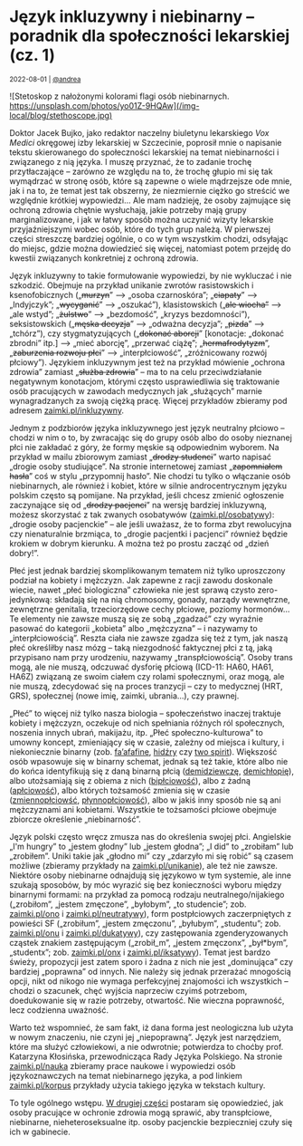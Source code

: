 # Język inkluzywny i niebinarny – poradnik dla społeczności lekarskiej (cz. 1)

<small>2022-08-01 | [@andrea](/@andrea)</small>

![Stetoskop z nałożonymi kolorami flagi osób niebinarnych. https://unsplash.com/photos/yo01Z-9HQAw](/img-local/blog/stethoscope.jpg)

Doktor Jacek Bujko, jako redaktor naczelny biuletynu lekarskiego _Vox Medici_ okręgowej izby lekarskiej w Szczecinie,
poprosił mnie o napisanie tekstu skierowanego do społeczności lekarskiej na temat niebinarności i związanego z nią języka.
I muszę przyznać, że to zadanie trochę przytłaczające – zarówno ze względu na to, że trochę głupio mi się tak wymądrzać w stronę osób,
które są zapewne o wiele mądrzejsze ode mnie, jak i na to, że temat jest tak obszerny, że niezmiernie ciężko go streścić we względnie krótkiej wypowiedzi…
Ale mam nadzieję, że osoby zajmujące się ochroną zdrowia chętnie wysłuchają, jakie potrzeby mają grupy marginalizowane,
i jak w łatwy sposób można uczynić wizyty lekarskie przyjaźniejszymi wobec osób, które do tych grup należą.
W pierwszej części streszczę bardziej ogólnie, o co w tym wszystkim chodzi, odsyłając do miejsc, gdzie można dowiedzieć się więcej,
natomiast potem przejdę do kwestii związanych konkretniej z ochroną zdrowia.

Język inkluzywny to takie formułowanie wypowiedzi, by nie wykluczać i nie szkodzić. Obejmuje na przykład unikanie
zwrotów rasistowskich i ksenofobicznych („~~murzyn~~” ⟶ „osoba czarnoskóra”; „~~ciapaty~~” ⟶ „Indyjczyk”; „~~wycyganić~~” ⟶ „oszukać”),
klasistowskich („~~ale wiocha”~~ ⟶ „ale wstyd”; „~~żulstwo~~” ⟶ „bezdomość”, „kryzys bezdomności”),
seksistowskich („~~męska decyzja~~” ⟶ „odważna decyzja”; „~~pizda~~” ⟶ „tchórz”),
czy stygmatyzujących („~~dokonać aborcji~~” [konotacje: „dokonać zbrodni” itp.] ⟶ „mieć aborcję”, „przerwać ciążę”;
„~~hermafrodytyzm~~”, „~~zaburzenia rozwoju płci~~” ⟶ „interpłciowość”, „zróżnicowany rozwój płciowy”).
Językiem inkluzywnym jest też na przykład mówienie „ochrona zdrowia” zamiast „~~służba zdrowia~~” – ma to na celu przeciwdziałanie
negatywnym konotacjom, którymi często usprawiedliwia się traktowanie osób pracujących w zawodach medycznych jak „służących”
marnie wynagradzanych za swoją ciężką pracę. Więcej przykładów zbieramy pod adresem [zaimki.pl/inkluzywny](https://zaimki.pl/inkluzywny).

Jednym z podzbiorów języka inkluzywnego jest język neutralny płciowo – chodzi w nim o to,
by zwracając się do grupy osób albo do osoby nieznanej płci nie zakładać z góry, że formy męskie są odpowiednim wyborem.
Na przykład w mailu zbiorowym zamiast „~~drodzy studenci~~” warto napisać „drogie osoby studiujące”.
Na stronie internetowej zamiast „~~zapomniałem hasła~~” coś w stylu „przypomnij hasło”.
Nie chodzi tu tylko o włączanie osób niebinarnych, ale również i kobiet, które w silnie androcentrycznym języku polskim często są pomijane.
Na przykład, jeśli chcesz zmienić ogłoszenie zaczynające się od „~~drodzy pacjenci~~” na wersję bardziej inkluzywną,
możesz skorzystać z tak zwanych osobatywów ([zaimki.pl/osobatywy](https://zaimki.pl/osobatywy)): „drogie osoby pacjenckie” –
ale jeśli uważasz, że to forma zbyt rewolucyjna czy nienaturalnie brzmiąca, to „drogie pacjentki i pacjenci” również będzie krokiem w dobrym kierunku.
A można też po prostu zacząć od „dzień dobry!”.

Płeć jest jednak bardziej skomplikowanym tematem niż tylko uproszczony podział na kobiety i mężczyzn.
Jak zapewne z racji zawodu doskonale wiecie, nawet „płeć biologiczna” człowieka
nie jest sprawą czysto zero-jedynkową: składają się na nią chromosomy, gonady, narządy wewnętrzne, zewnętrzne genitalia,
trzeciorzędowe cechy płciowe, poziomy hormonów… Te elementy nie zawsze muszą się ze sobą „zgadzać” czy wyraźnie pasować
do kategorii „kobieta” albo „mężczyzna” – i nazywamy to „interpłciowością”.
Reszta ciała nie zawsze zgadza się też z tym, jak naszą płeć określiłby nasz mózg – taką niezgodność faktycznej płci z tą,
jaką przypisano nam przy urodzeniu, nazywamy „transpłciowością”. Osoby trans mogą, ale nie muszą,
odczuwać dysforię płciową (ICD-11: HA60, HA61, HA6Z) związaną ze swoim ciałem czy rolami społecznymi,
oraz mogą, ale nie muszą, zdecydować się na proces tranzycji – czy to medycznej (HRT, GRS), społecznej (nowe imię, zaimki, ubrania…), czy prawnej.

„Płeć” to więcej niż tylko nasza biologia – społeczeństwo inaczej traktuje kobiety i mężczyzn,
oczekuje od nich spełniania różnych ról społecznych, noszenia innych ubrań, makijażu, itp.
„Płeć społeczno-kulturowa” to umowny koncept, zmieniający się w czasie, zależny od miejsca i kultury,
i niekoniecznie binarny (zob. [fa’afafine](https://zaimki.pl/terminologia#Fa%E2%80%99afafine), [hidźry](https://zaimki.pl/terminologia#hid%C5%BAra) czy [two spirit](https://zaimki.pl/terminologia#dwie%20dusze)).
Większość osób wpasowuje się w binarny schemat, jednak są też takie, które albo nie do końca identyfikują się z daną binarną płcią
([demidziewczę](https://zaimki.pl/terminologia#demidziewcz%C4%99), [demichłopię](https://zaimki.pl/terminologia#demich%C5%82opi%C4%99)),
albo utożsamiają się z obiema z nich ([bipłciowość](https://zaimki.pl/terminologia#bip%C5%82ciowo%C5%9B%C4%87)),
albo z żadną ([apłciowość](https://zaimki.pl/terminologia#ap%C5%82ciowo%C5%9B%C4%87)),
albo których tożsamość zmienia się w czasie ([zmiennopłciowść](https://zaimki.pl/terminologia#genderfluid), [płynnopłciowość](https://zaimki.pl/terminologia#genderflux)),
albo w jakiś inny sposób nie są ani mężczyznami ani kobietami.
Wszystkie te tożsamości płciowe obejmuje zbiorcze określenie „niebinarność”.

Język polski często wręcz zmusza nas do określenia swojej płci. Angielskie „I'm hungry” to „jestem głodny” lub „jestem głodna”;
„I did” to „zrobiłam” lub „zrobiłem”. Uniki takie jak „głodno mi” czy „zdarzyło mi się robić” są czasem możliwe
(zbieramy przykłady na [zaimki.pl/unikanie](https://zaimki.pl/unikanie)), ale też nie zawsze.
Niektóre osoby niebinarne odnajdują się językowo w tym systemie,
ale inne szukają sposobów, by móc wyrazić się bez konieczności wyboru między binarnymi formami:
na przykład za pomocą rodzaju neutralnego/nijakiego („zrobiłom”, „jestem zmęczone”, „byłobym”, „to studencie”; zob. [zaimki.pl/ono](https://zaimki.pl/ono) i [zaimki.pl/neutratywy](https://zaimki.pl/neutratywy)),
form postpłciowych zaczerpniętych z powieści SF („zrobiłum”, „jestem zmęczonu”, „byłubym”, „studentu”; zob. [zaimki.pl/onu](https://zaimki.pl/onu) i [zaimki.pl/dukatywy](https://zaimki.pl/dukatywy)),
czy zastępowania zgenderyzowanych cząstek znakiem zastępującym („zrobił_m”, „jestem zmęczonx”, „był*bym”, „studentx”; zob. [zaimki.pl/onx](https://zaimki.pl/onx) i [zaimki.pl/iksatywy](https://zaimki.pl/iksatywy)).
Temat jest bardzo świeży, propozycji jest zatem sporo i żadna z nich nie jest „dominująca” czy bardziej „poprawna” od innych.
Nie należy się jednak przerażać mnogością opcji, nikt od nikogo nie wymaga perfekcyjnej znajomości ich wszystkich –
chodzi o szacunek, chęć wyjścia naprzeciw czyimś potrzebom, doedukowanie się w razie potrzeby, otwartość.
Nie wieczna poprawność, lecz codzienna uważność.

Warto też wspomnieć, że sam fakt, iż dana forma jest neologiczna lub użyta w nowym znaczeniu, nie czyni jej „niepoprawną”.
Język jest narzędziem, które ma służyć człowiekowi, a nie odwrotnie; potwierdza to choćby prof. Katarzyna Kłosińska, przewodnicząca Rady Języka Polskiego.
Na stronie [zaimki.pl/nauka](https://zaimki.pl/nauka) zbieramy prace naukowe i wypowiedzi osób językoznawczych na temat niebinarnego języka,
a pod linkiem [zaimki.pl/korpus](https://zaimki.pl/korpus) przykłady użycia takiego języka w tekstach kultury.

To tyle ogólnego wstępu. [W drugiej części](/blog/poradnik-lekarski-2) postaram się opowiedzieć,
jak osoby pracujące w ochronie zdrowia mogą sprawić, aby transpłciowe, niebinarne, nieheteroseksualne itp.
osoby pacjenckie bezpieczniej czuły się ich w gabinecie.
